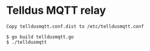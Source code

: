 Telldus MQTT relay
==================

```
Copy telldusmqtt.conf.dist to /etc/telldusmqtt.conf

$ go build telldusmqtt.go
$ ./telldusmqtt
```
